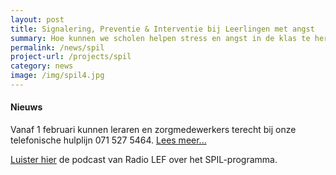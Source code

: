 ```yaml
---
layout: post
title: Signalering, Preventie & Interventie bij Leerlingen met angst
summary: Hoe kunnen we scholen helpen stress en angst in de klas te herkennen en te voorkomen en samen met scholen leerlingen snel de juiste ondersteuning bieden? Doe mee met het SPIL-programma!
permalink: /news/spil
project-url: /projects/spil
category: news
image: /img/spil4.jpg
---
```

#### Nieuws 
Vanaf 1 februari kunnen leraren en zorgmedewerkers terecht bij onze telefonische hulplijn 071 527 5464. [Lees meer...](https://github.com/kasleiden/kasleiden.gitlab.io/blob/master/_projects/1-spil.md#hulplijn)

[Luister hier](https://open.spotify.com/episode/1woeQZApsmgxbpQtfEQPGZ?si=iIYTHGOHTlGYJw-TEfYx5w) de podcast van Radio LEF over het SPIL-programma. 
